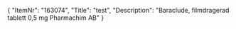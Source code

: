 {
  "ItemNr": "163074",
  "Title": "test",
  "Description": "Baraclude, filmdragerad tablett 0,5 mg Pharmachim AB"
}